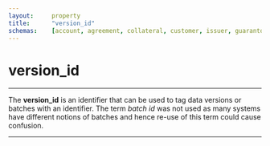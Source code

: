 ```yaml
---
layout:		property
title:		"version_id"
schemas:	[account, agreement, collateral, customer, issuer, guarantor, derivative_cash_flow, derivative, exchange_rate, loan_cash_flow, loan_transaction, loan, security, adjustment, curve]
---
```


# version_id

---

The **version_id** is an identifier that can be used to tag data versions or batches with an identifier. The term *batch id* was not used as many systems have different notions of batches and hence re-use of this term could cause confusion.

---
